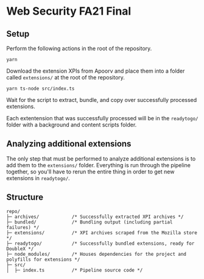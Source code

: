 # Web Security FA21 Final

## Setup

Perform the following actions in the root of the repository.

`yarn`

Download the extension XPIs from Apoorv and place them into a folder called `extensions/` at the root of the repository.

`yarn ts-node src/index.ts`

Wait for the script to extract, bundle, and copy over successfully processed extensions.

Each extentension that was successfully processed will be in the `readytogo/` folder with a background and content scripts folder.

## Analyzing additional extensions

The only step that must be performed to analyze additional extensions is to add them to the `extensions/` folder. Everything is run through the pipeline together, so you'll have to rerun the entire thing in order to get new extensions in `readytogo/`.

## Structure

```
repo/
├─ archives/            /* Successfully extracted XPI archives */
├─ bundled/             /* Bundling output (including partial failures) */
├─ extensions/          /* XPI archives scraped from the Mozilla store */
├─ readytogo/           /* Successfully bundled extensions, ready for DoubleX */
├─ node_modules/        /* Houses dependencies for the project and polyfills for extensions */
├─ src/
│  ├─ index.ts          /* Pipeline source code */
```
